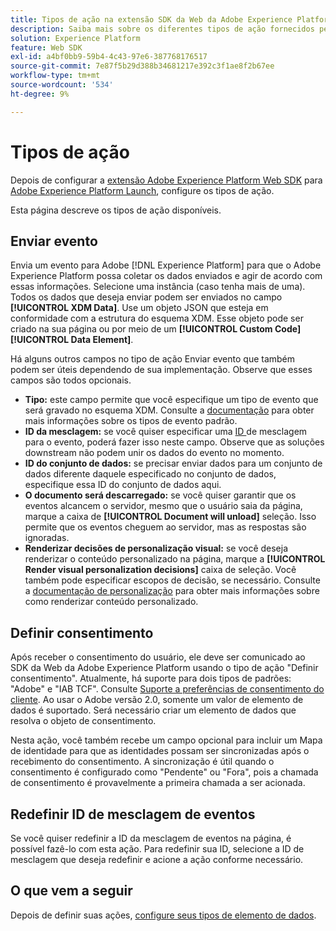 ```yaml
---
title: Tipos de ação na extensão SDK da Web da Adobe Experience Platform
description: Saiba mais sobre os diferentes tipos de ação fornecidos pela extensão Adobe Experience Platform Web SDK no Adobe Experience Platform Launch.
solution: Experience Platform
feature: Web SDK
exl-id: a4bf0bb9-59b4-4c43-97e6-387768176517
source-git-commit: 7e87f5b29d388b34681217e392c3f1ae8f2b67ee
workflow-type: tm+mt
source-wordcount: '534'
ht-degree: 9%

---
```


# Tipos de ação

Depois de configurar a [extensão Adobe Experience Platform Web SDK](web-sdk-extension.md) para [Adobe Experience Platform Launch](https://experienceleague.adobe.com/docs/launch.html), configure os tipos de ação.

Esta página descreve os tipos de ação disponíveis.

## Enviar evento

Envia um evento para Adobe [!DNL Experience Platform] para que o Adobe Experience Platform possa coletar os dados enviados e agir de acordo com essas informações. Selecione uma instância (caso tenha mais de uma). Todos os dados que deseja enviar podem ser enviados no campo **[!UICONTROL XDM Data]**. Use um objeto JSON que esteja em conformidade com a estrutura do esquema XDM. Esse objeto pode ser criado na sua página ou por meio de um **[!UICONTROL Custom Code]** **[!UICONTROL Data Element]**.

Há alguns outros campos no tipo de ação Enviar evento que também podem ser úteis dependendo de sua implementação. Observe que esses campos são todos opcionais.

- **Tipo:** este campo permite que você especifique um tipo de evento que será gravado no esquema XDM. Consulte a [documentação](https://experienceleague.adobe.com/docs/experience-platform/edge/fundamentals/tracking-events.html?lang=en#using-the-sendbeacon-api) para obter mais informações sobre os tipos de evento padrão.
- **ID da mesclagem:** se você quiser especificar uma  [ID ](https://experienceleague.adobe.com/docs/experience-platform/edge/fundamentals/merging-event-data.html?lang=en#fundamentals) de mesclagem para o evento, poderá fazer isso neste campo. Observe que as soluções downstream não podem unir os dados do evento no momento.
- **ID do conjunto de dados:**  se precisar enviar dados para um conjunto de dados diferente daquele especificado no conjunto de dados, especifique essa ID do conjunto de dados aqui.
- **O documento será descarregado:** se você quiser garantir que os eventos alcancem o servidor, mesmo que o usuário saia da página, marque a caixa de  **[!UICONTROL Document will unload]** seleção. Isso permite que os eventos cheguem ao servidor, mas as respostas são ignoradas.
- **Renderizar decisões de personalização visual:** se você deseja renderizar o conteúdo personalizado na página, marque a  **[!UICONTROL Render visual personalization decisions]** caixa de seleção. Você também pode especificar escopos de decisão, se necessário. Consulte a [documentação de personalização](https://experienceleague.adobe.com/docs/experience-platform/edge/personalization/rendering-personalization-content.html?lang=en#automatically-rendering-content) para obter mais informações sobre como renderizar conteúdo personalizado.

## Definir consentimento

Após receber o consentimento do usuário, ele deve ser comunicado ao SDK da Web da Adobe Experience Platform usando o tipo de ação &quot;Definir consentimento&quot;. Atualmente, há suporte para dois tipos de padrões: &quot;Adobe&quot; e &quot;IAB TCF&quot;. Consulte [Suporte a preferências de consentimento do cliente](../consent/supporting-consent.md). Ao usar o Adobe versão 2.0, somente um valor de elemento de dados é suportado. Será necessário criar um elemento de dados que resolva o objeto de consentimento.

Nesta ação, você também recebe um campo opcional para incluir um Mapa de identidade para que as identidades possam ser sincronizadas após o recebimento do consentimento. A sincronização é útil quando o consentimento é configurado como &quot;Pendente&quot; ou &quot;Fora&quot;, pois a chamada de consentimento é provavelmente a primeira chamada a ser acionada.

## Redefinir ID de mesclagem de eventos

Se você quiser redefinir a ID da mesclagem de eventos na página, é possível fazê-lo com esta ação. Para redefinir sua ID, selecione a ID de mesclagem que deseja redefinir e acione a ação conforme necessário.

## O que vem a seguir

Depois de definir suas ações, [configure seus tipos de elemento de dados](data-element-types.md).
